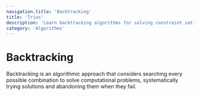 ```yaml
---
navigation.title: 'Backtracking'
title: 'Tries'
description: 'Learn backtracking algorithms for solving constraint satisfaction problems, puzzle solving, and generating combinations and permutations.'
category: 'Algorithms'
---
```


# Backtracking

Backtracking is an algorithmic approach that considers searching every possible combination to solve computational problems, systematically trying solutions and abandoning them when they fail.
